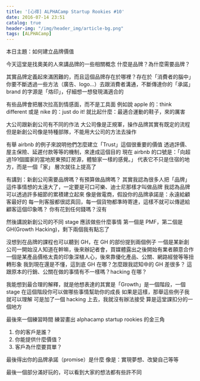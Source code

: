 ```yaml
---
title: '[心得] ALPHACamp Startup Rookies #10'
date: 2016-07-14 23:51
catalog: true
header-img: "/img/header_img/article-bg.png"
tags: [ALPHACamp]
---
```

本日主題：如何建立品牌價值

今天這堂是找奧美的人來講品牌的一些相關概念
什麼是品牌？為什麼需要品牌？

其實品牌定義起來滿困難的，而且這個品牌存在於哪裡？存在於「消費者的腦中」
你要不斷透過一些方法（廣告、logo...）去跟消費者溝通，不斷傳達你的「承諾」
brand 的字源是「烙印」，仔細想一想發現滿適合的

有些品牌會把層次拉高到情感面，而不是工具面
例如說 apple 的：think different
或是 nike 的：just do it!
就比起什麼：最適合運動的鞋子，來的厲害

大公司跟新創公司有不同的作法
大公司像是正規軍，操作品牌其實有既定的流程
但是新創公司像是特種部隊，不能用大公司的方法去操作

有舉 airbnb 的例子來說明他們怎麼建立「Trust」這個很重要的價值
透過評價、屋主保險、延遲付款等等的機制，來達成這個目的
現在 airbnb 的口號是：「向超過191個國家的當地房東預訂房源，體驗家一樣的感覺。」
代表它不只是住宿的地方，而是一個「家」
層次就往上提高了

有講到：新創公司需要品牌嗎？有預算做品牌嗎？
其實我認為很多人把「品牌」這件事情想的太遠大了，一定要是可口可樂、迪士尼那樣才叫做品牌
我認為品牌可以透過許多細節的累積建立起來
像是做電商，假設你的品牌承諾是：永遠給顧客最好的
每一則客服都很認真回，每一個貨物都準時寄達，這樣不就可以傳遞給顧客這個印象嗎？
你有花到任何錢嗎？沒有

然後講說新創公司的不同 stage 應該做些什麼事情
第一個是 PMF，第二個是 GH(Growth Hacking)，剩下兩個我有點忘了

沒想到在品牌的課程也可以聽到 GH，在 GH 的部份提到兩個例子
一個是某新創公司一開始沒人知道在幹嘛，後來辦記者會，買媒體露出之後開始有業者願意合作
一個是某產品價格太貴的印象深植人心，後來靠優化產品、公關、網路經營等等扭轉形象
我到現在還是不懂，這到底 GH 在哪？怎麼跟我認知中的 GH 差很多？
這跟原本的行銷、公關在做的事情有不一樣嗎？hacking 在哪？

我能想到最合理的解釋，就是他想表達的其實是「Growth」是一個階段，一個 stage
在這個階段你可以做哪些事情幫助你的成長
如果是這樣，那舉這些例子我就可以理解
可是加了一個 hacking 上去，我就沒有辦法接受
算是這堂課扣分的一個地方

最後來一個練習時間
練習畫出 alphacamp startup rookies 的金三角

1. 你的客戶是誰？
2. 你能提供什麼價值？
3. 客戶為什麼要買單？

最後得出你的品牌承諾（promise）是什麼
像是：實現夢想、改變自己等等

最後一個部分滿好玩的，可以看到大家的想法都有些許不同